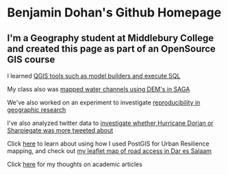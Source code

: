 # Benjamin Dohan's Github Homepage

## I'm a Geography student at Middlebury College and created this page as part of an OpenSource GIS course

I learned [QGIS tools such as model builders and execute SQL](QGIS.md)

My class also was [mapped water channels using DEM's in SAGA](SAGA.md)

We've also worked on an experiment to investigate [reproducibility in geographic research](Malcomb.md) 

I've also analyzed twitter data to [investigate whether Hurricane Dorian or Sharpiegate was more tweeted about](Twitter.md)

Click [here](PostGIS.md) to learn about using how I used PostGIS for Urban Resilience mapping, and check out [my leaflet map of road access in Dar es Salaam](dsmap/index.html)

Click [here](Academia.md) for my thoughts on academic articles
